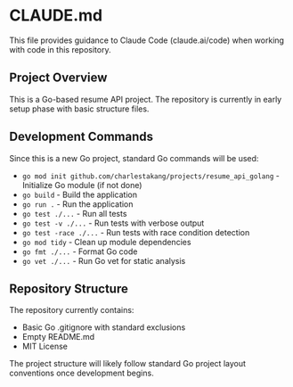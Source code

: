 # CLAUDE.md

This file provides guidance to Claude Code (claude.ai/code) when working with code in this repository.

## Project Overview

This is a Go-based resume API project. The repository is currently in early setup phase with basic structure files.

## Development Commands

Since this is a new Go project, standard Go commands will be used:

- `go mod init github.com/charlestakang/projects/resume_api_golang` - Initialize Go module (if not done)
- `go build` - Build the application
- `go run .` - Run the application
- `go test ./...` - Run all tests
- `go test -v ./...` - Run tests with verbose output
- `go test -race ./...` - Run tests with race condition detection
- `go mod tidy` - Clean up module dependencies
- `go fmt ./...` - Format Go code
- `go vet ./...` - Run Go vet for static analysis

## Repository Structure

The repository currently contains:
- Basic Go .gitignore with standard exclusions
- Empty README.md
- MIT License

The project structure will likely follow standard Go project layout conventions once development begins.